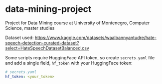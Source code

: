 # data-mining-project
Project for Data Mining course at University of Montenegro, Computer Science, master studies

Dataset used: https://www.kaggle.com/datasets/waalbannyantudre/hate-speech-detection-curated-dataset?select=HateSpeechDatasetBalanced.csv

Some scripts require HuggingFace API token, so create `secrets.yaml` file and add a single field, `hf_token` with your HuggingFace token:
```yaml
# secrets.yaml
hf_token: <your_token>
```